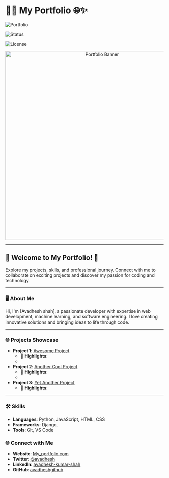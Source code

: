 # 🌟💼 My Portfolio 🌐✨

![Portfolio](https://img.shields.io/badge/Portfolio-Website-brightgreen?style=for-the-badge&logo=internet-explorer)

![Status](https://img.shields.io/badge/Status-Live-green?style=for-the-badge)

![License](https://img.shields.io/badge/License-Avadhesh-yellow?style=for-the-badge)

<div align="center">
  <img src="https://via.placeholder.com/1600x800?text=My+Portfolio" alt="Portfolio Banner" width="600"/>
</div>

---

## 🌟 Welcome to My  Portfolio! 🎉

Explore my projects, skills, and professional journey. Connect with me to collaborate on exciting projects and discover my passion for coding and technology.

---

### 🖥️ About Me
Hi, I'm [Avadhesh shah], a passionate developer with expertise in web development, machine learning, and software engineering. I love creating innovative solutions and bringing ideas to life through code.

---

### 🌐 Projects Showcase

- **Project 1**: [Awesome Project](https://github.com/yourusername/project1)
  - 🌟 **Highlights**:
  - 
- **Project 2**: [Another Cool Project](https://github.com/yourusername/project2)
  - 🌟 **Highlights**:
  - 
- **Project 3**: [Yet Another Project](https://github.com/yourusername/project3)
  - 🌟 **Highlights**: 
---

### 🛠️ Skills
- **Languages**: Python, JavaScript, HTML, CSS
- **Frameworks**: Django,
- **Tools**: Git, VS Code


### 🌐 Connect with Me
- **Website**: [My_portfolio.com](https://My_Portfolio.com)
- **Twitter**: [@avadhesh](https://twitter.com/avadhesh/)
- **LinkedIn**: [avadhesh-kumar-shah](https://linkedin.com/in/avadhesh-kumar-shah)
- **GitHub**: [avadheshgithub](https://github.com/avadheshgithub/)


